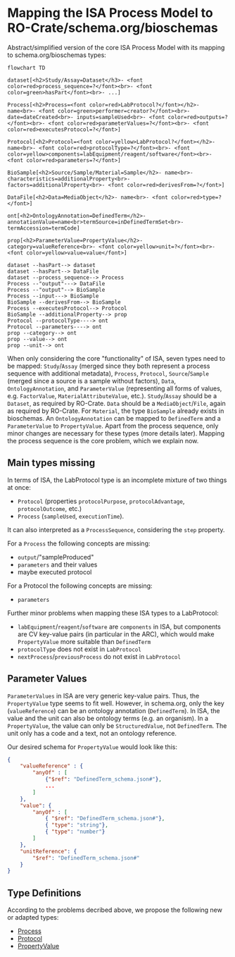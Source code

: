 # Mapping the ISA Process Model to RO-Crate/schema.org/bioschemas

Abstract/simplified version of the core ISA Process Model with its mapping to schema.org/bioschemas types:

```mermaid
flowchart TD

dataset[<h2>Study/Assay=Dataset</h3>- <font color=red>process_sequence=?</font><br>- <font color=green>hasPart</font><br>- ...]

Process[<h2>Process=<font color=red>LabProtocol?</font></h2>- name<br>- <font color=green>performer=creator?</font><br>- date=dateCreated<br>- inputs=sampleUsed<br>- <font color=red>outputs=?</font><br>- <font color=red>parameterValues=?</font><br>- <font color=red>executesProtocol=?</font>]

Protocol[<h2>Protocol=<font color=yellow>LabProtocol?</font></h2>- name<br>- <font color=red>protocolType=?</font><br>- <font color=yellow>components=labEquipment/reagent/software</font><br>- <font color=red>parameters=?</font>]

BioSample[<h2>Source/Sample/Material=Sample</h2>- name<br>- characteristics=additionalProperty<br>- factors=additionalProperty<br>- <font color=red>derivesFrom=?</font>]

DataFile[<h2>Data=MediaObject</h2>- name<br>- <font color=red>type=?</font>]

ont[<h2>OntologyAnnotation=DefinedTerm</h2>- annotationValue=name<br>termSource=inDefinedTermSet<br>- termAccession=termCode]

prop[<h2>ParameterValue=PropertyValue</h2>- category=valueReference<br>- <font color=yellow>unit=?</font><br>- <font color=yellow>value=value</font>]

dataset --hasPart--> dataset
dataset --hasPart--> DataFile
dataset --process_sequence--> Process
Process --"output"---> DataFile
Process --"output"--> BioSample
Process --input---> BioSample
BioSample --derivesFrom--> BioSample
Process --executesProtocol--> Protocol
BioSample --additionalProperty--> prop
Protocol --protocolType----> ont
Protocol --parameters----> ont
prop --category--> ont
prop --value--> ont
prop --unit--> ont

```

When only considering the core "functionality" of ISA, seven types need to be mapped: `Study`/`Assay` (merged since they both represent a process sequence with additional metadata), `Process`, `Protocol`, `Source`/`Sample` (merged since a source is a sample without factors), `Data`, `OntologyAnnotation`, and `ParameterValue` (representing all forms of values, e.g. `FactorValue`, `MaterialAttributeValue`, etc.).
`Study`/`Assay` should be a `Dataset`, as required by RO-Crate.
`Data` should be a `MediaObject`/`File`, again as required by RO-Crate.
For `Material`, the type `BioSample` already exists in bioschemas.
An `OntologyAnnotation` can be mapped to `DefinedTerm` and a `ParameterValue` to `PropertyValue`.
Apart from the process sequence, only minor changes are necessary for these types (more details later).
Mapping the process sequence is the core problem, which we explain now.

## Main types missing

In terms of ISA, the LabProtocol type is an incomplete mixture of two things at once:
- `Protocol` (properties `protocolPurpose`, `protocolAdvantage`, `protocolOutcome`, etc.)
- `Process` (`sampleUsed`, `executionTime`).

It can also interpreted as a `ProcessSequence`, considering the `step` property.

For a `Process` the following concepts are missing:
- `output`/"sampleProduced"
- `parameters` and their values
- maybe executed protocol

For a Protocol the following concepts are missing:
- `parameters`

Further minor problems when mapping these ISA types to a LabProtocol:
- `labEquipment`/`reagent`/`software` are `components` in ISA, but components are CV key-value pairs (in particular in the ARC), which would make `PropertyValue` more suitable than `DefinedTerm`
- `protocolType` does not exist in `LabProtocol`
- `nextProcess`/`previousProcess` do not exist in `LabProtocol`

## Parameter Values

`ParameterValues` in ISA are very generic key-value pairs. Thus, the `PropertyValue` type seems to fit well. However, in schema.org, only the key (`valueReference`) can be an ontology annotation (`DefinedTerm`). In ISA, the value and the unit can also be ontology terms (e.g. an organism). In a `PropertyValue`, the value can only be `StructuredValue`, not `DefinedTerm`. The unit only has a code and a text, not an ontology reference.

Our desired schema for `PropertyValue` would look like this:
```JSON
{
    "valueReference" : {
        "anyOf" : [
            {"$ref": "DefinedTerm_schema.json#"},
            ...
        ]
    },
    "value": {
        "anyOf" : [
            { "$ref": "DefinedTerm_schema.json#"},
            { "type": "string"},
            { "type": "number"}
        ]
    },
    "unitReference": {
        "$ref": "DefinedTerm_schema.json#"
    }
}
```

## Type Definitions

According to the problems decribed above, we propose the following new or adapted types:

- [Process](/schemas/process_schema.md)
- [Protocol](/schemas/protocol_schema.md)
- [PropertyValue](/schemas/propertyvalue_schema.md)